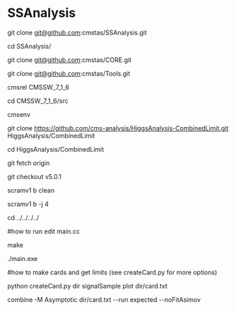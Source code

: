 SSAnalysis
==========

git clone git@github.com:cmstas/SSAnalysis.git

cd SSAnalysis/

git clone git@github.com:cmstas/CORE.git

git clone git@github.com:cmstas/Tools.git

cmsrel CMSSW_7_1_6

cd CMSSW_7_1_6/src

cmsenv

git clone https://github.com/cms-analysis/HiggsAnalysis-CombinedLimit.git HiggsAnalysis/CombinedLimit

cd HiggsAnalysis/CombinedLimit

git fetch origin

git checkout v5.0.1

scramv1 b clean

scramv1 b -j 4

cd ../../../../

#how to run
edit main.cc

make

./main.exe

#how to make cards and get limits (see createCard.py for more options)

python createCard.py dir signalSample plot dir/card.txt

combine -M Asymptotic dir/card.txt --run expected --noFitAsimov

